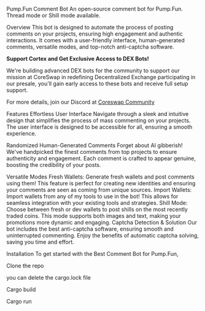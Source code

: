 Pump.Fun Comment Bot
An open-source comment bot for Pump.Fun. Thread mode or Shill mode available.

Overview
This bot is designed to automate the process of posting comments on your projects, ensuring high engagement and authentic interactions. It comes with a user-friendly interface, human-generated comments, versatile modes, and top-notch anti-captcha software.

**Support Cortex and Get Exclusive Access to DEX Bots!**

We're building advanced DEX bots for the community to support our mission at CoreSwap in redefining  Decentralized  Exchange participating in our presale, you'll gain early access to these bots and receive full setup support. 

For more details, join our Discord at [Coreswap Community](https://discord.gg/AWDgU4WCwV)

Features
Effortless User Interface
Navigate through a sleek and intuitive design that simplifies the process of mass commenting on your projects. The user interface is designed to be accessible for all, ensuring a smooth experience.

Randomized Human-Generated Comments
Forget about AI gibberish! We've handpicked the finest comments from top projects to ensure authenticity and engagement. Each comment is crafted to appear genuine, boosting the credibility of your posts.

Versatile Modes
Fresh Wallets: Generate fresh wallets and post comments using them! This feature is perfect for creating new identities and ensuring your comments are seen as coming from unique sources.
Import Wallets: Import wallets from any of my tools to use in the bot! This allows for seamless integration with your existing tools and strategies.
Shill Mode: Choose between fresh or dev wallets to post shills on the most recently traded coins. This mode supports both images and text, making your promotions more dynamic and engaging.
Captcha Detection & Solution
Our bot includes the best anti-captcha software, ensuring smooth and uninterrupted commenting. Enjoy the benefits of automatic captcha solving, saving you time and effort.

Installation
To get started with the Best Comment Bot for Pump.Fun, 


Clone the repo

you can delete the cargo.lock file

Cargo build

Cargo run


